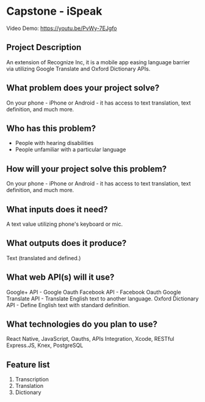 # Capstone - iSpeak

Video Demo: https://youtu.be/PvWy-7EJgfo

## Project Description
An extension of Recognize Inc, it is a mobile app easing language barrier via utilizing Google Translate and Oxford Dictionary APIs.

## What problem does your project solve?
On your phone - iPhone or Android - it has access to text translation, text definition, and much more.

## Who has this problem?
- People with hearing disabilities
- People unfamiliar with a particular language

## How will your project solve this problem?
On your phone - iPhone or Android - it has access to text translation, text definition, and much more.

## What inputs does it need?
A text value utilizing phone's keyboard or mic.

## What outputs does it produce?
Text (translated and defined.)

## What web API(s) will it use?
Google+ API - Google Oauth
Facebook API - Facebook Oauth
Google Translate API - Translate English text to another language.
Oxford Dictionary API - Define English text with standard definition.


## What technologies do you plan to use?
React Native, JavaScript, Oauths, APIs Integration, Xcode, RESTful Express.JS, Knex, PostgreSQL

## Feature list
1. Transcription
2. Translation
3. Dictionary
